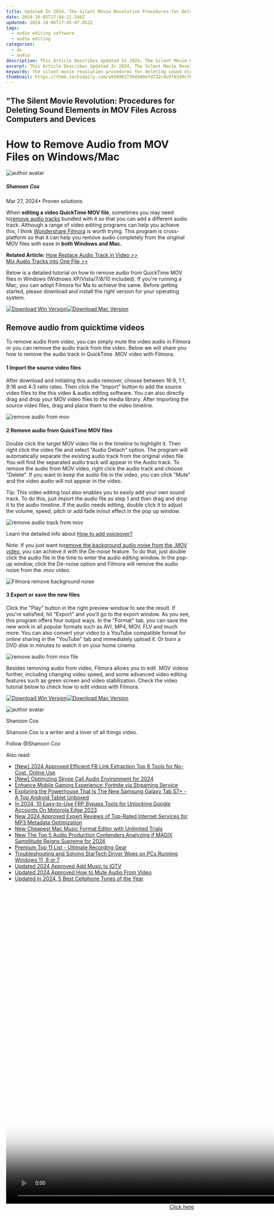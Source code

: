 ```yaml
---
title: Updated In 2024, The Silent Movie Revolution Procedures for Deleting Sound Elements in MOV Files Across Computers and Devices
date: 2024-10-05T17:04:21.546Z
updated: 2024-10-06T17:45:07.052Z
tags: 
  - audio editing software
  - audio editing
categories: 
  - ai
  - audio
description: This Article Describes Updated In 2024, The Silent Movie Revolution Procedures for Deleting Sound Elements in MOV Files Across Computers and Devices
excerpt: This Article Describes Updated In 2024, The Silent Movie Revolution Procedures for Deleting Sound Elements in MOV Files Across Computers and Devices
keywords: the silent movie revolution procedures for deleting sound elements in mov files across computers and devices,silent interludes harmonious sounds expert techniques for audio ducking in adobe premiere pro on a mac computer,pure sound practices eliminating unwanted elements from internet audios,streamlined silence for digital watchers removing background sound from video content on computers and websites,the clear sound solution eradicating noise from video playback across devices and browsers 2024 update,cutting down on clutter the 2024 approach to soundless video engagement for computer users and web surfers,the quintessential compilation 3 a online services for elevated sound in media
thumbnail: https://thmb.techidaily.com/a9309627364580efd732c4c8f6349cf67c0dc25ea886bdb64936441ab4225274.png
---
```


## "The Silent Movie Revolution: Procedures for Deleting Sound Elements in MOV Files Across Computers and Devices

# How to Remove Audio from MOV Files on Windows/Mac

![author avatar](https://images.wondershare.com/filmora/article-images/shannon-cox.jpg)

##### Shanoon Cox

 Mar 27, 2024• Proven solutions

 When **editing a video QuickTime MOV file**, sometimes you may need to[remove audio tracks](https://tools.techidaily.com/wondershare/filmora/download/) bundled with it so that you can add a different audio track. Although a range of video editing programs can help you achieve this, I think [Wondershare Filmora](https://tools.techidaily.com/wondershare/filmora/download/) is worth trying. This program is cross-platform so that it can help you remove audio completely from the original MOV files with ease in **both Windows and Mac.**

**Related Article:**
[How Replace Audio Track in Video >>](https://tools.techidaily.com/wondershare/filmora/download/)  
[Mix Audio Tracks into One File >>](https://tools.techidaily.com/wondershare/filmora/download/)

 Below is a detailed tutorial on how to remove audio from QuickTime MOV files in Windows (Widnows XP/Vista/7/8/10 included). If you're running a Mac, you can adopt Filmora for Ma to achieve the same. Before getting started, please download and install the right version for your operating system.

[![Download Win Version](https://images.wondershare.com/filmora/guide/download-btn-win.jpg)](https://tools.techidaily.com/wondershare/filmora/download/)[![Download Mac Version](https://images.wondershare.com/filmora/guide/download-btn-mac.jpg)](https://tools.techidaily.com/wondershare/filmora/download/)

## Remove audio from quicktime videos

 To remove audio from video, you can simply mute the video audio in Filmora or you can remove the audio track from the video. Below we will share you how to remove the audio track in QuickTime .MOV video with Filmora.

#### 1 Import the source video files

 After download and initiating this audio remover, choose between 16:9, 1:1, 9:16 and 4:3 ratio rates. Then click the "Import" button to add the source video files to the this video & audio editing software. You can also directly drag and drop your MOV video files to the media library. After importing the source video files, drag and place them to the video timeline.

![remove audio from mov](https://images.wondershare.com/filmora/article-images/video-editor-main-interface-1.jpg)

#### 2 Remove audio from QuickTime MOV files

 Double click the target MOV video file in the timeline to highlight it. Then right click the video file and select "Audio Detach" option. The program will automatically separate the existing audio track from the original video file. You will find the separated audio track will appear in the Audio track. To remove the audio from MOV video, right click the audio track and choose "Delete". If you want to keep the audio file in the video, you can click "Mute" and the video audio will not appear in the video.

 Tip: This video editing tool also enables you to easily add your own sound track. To do this, just import the audio file as step 1 and then drag and drop it to the audio timeline. If the audio needs editing, double click it to adjust the volume, speed, pitch or add fade in/out effect in the pop up window.

![remove audio track from mov](https://images.wondershare.com/filmora/article-images/detach-audio-from-mov.jpg)

 Learn the detailed info about [How to add voiceover?](https://tools.techidaily.com/wondershare/filmora/download/)

 Note: If you just want to[remove the background audio noise from the .MOV video](https://tools.techidaily.com/wondershare/filmora/download/), you can achieve it with the De-noise feature. To do that, just double click the audio file in the time to enter the audio editing window. In the pop-up window, click the De-noise option and Filmora will remove the audio noise from the .mov video.

![Filmora remove background noise ]( https://images.wondershare.com/filmora/article-images/remove-noise.JPG)

#### 3 Export or save the new files

 Click the "Play" button in the right preview window to see the result. If you're satisfied, hit "Export" and you'll go to the export window. As you see, this program offers four output ways. In the "Format" tab, you can save the new work in all popular formats such as AVI, MP4, MOV, FLV and much more. You can also convert your video to a YouTube compatible format for online sharing in the "YouTube" tab and immediately upload it. Or burn a DVD disk in minutes to watch it on your home cinema.

![remove audio from mov file](https://images.wondershare.com/filmora/article-images/output-format.jpg)

 Besides removing audio from video, Filmora allows you to edit .MOV videos further, including changing video speed, and some advanced video editing features such as green screen and video stabilization. Check the video tutorial below to check how to edit videos with Filmora.

[![Download Win Version](https://images.wondershare.com/filmora/guide/download-btn-win.jpg)](https://tools.techidaily.com/wondershare/filmora/download/)[![Download Mac Version](https://images.wondershare.com/filmora/guide/download-btn-mac.jpg)](https://tools.techidaily.com/wondershare/filmora/download/)

![author avatar](https://images.wondershare.com/filmora/article-images/shannon-cox.jpg)

Shanoon Cox

Shanoon Cox is a writer and a lover of all things video.

Follow @Shanoon Cox

<ins class="adsbygoogle"
      style="display:block"
      data-ad-client="ca-pub-7571918770474297"
      data-ad-slot="8358498916"
      data-ad-format="auto"
      data-full-width-responsive="true"></ins>

<span class="atpl-alsoreadstyle">Also read:</span>
<div><ul>
<li><a href="https://facebook-clips.techidaily.com/new-2024-approved-efficient-fb-link-extraction-top-8-tools-for-no-cost-online-use/"><u>[New] 2024 Approved Efficient FB Link Extraction Top 8 Tools for No-Cost, Online Use</u></a></li>
<li><a href="https://screen-activity-recording.techidaily.com/new-optimizing-skype-call-audio-environment-for-2024/"><u>[New] Optimizing Skype Call Audio Environment for 2024</u></a></li>
<li><a href="https://games-able.techidaily.com/enhance-mobile-gaming-experience-fortnite-via-streaming-service/"><u>Enhance Mobile Gaming Experience: Fortnite via Streaming Service</u></a></li>
<li><a href="https://buynow-info.techidaily.com/exploring-the-powerhouse-that-is-the-new-samsung-galaxy-tab-s7plus-a-top-android-tablet-unboxed/"><u>Exploring the Powerhouse That Is The New Samsung Galaxy Tab S7+ - A Top Android Tablet Unboxed</u></a></li>
<li><a href="https://easy-unlock-android.techidaily.com/in-2024-10-easy-to-use-frp-bypass-tools-for-unlocking-google-accounts-on-motorola-edge-2023-by-drfone-android/"><u>In 2024, 10 Easy-to-Use FRP Bypass Tools for Unlocking Google Accounts On Motorola Edge 2023</u></a></li>
<li><a href="https://voice-adjusting.techidaily.com/new-2024-approved-expert-reviews-of-top-rated-internet-services-for-mp3-metadata-optimization/"><u>New 2024 Approved Expert Reviews of Top-Rated Internet Services for MP3 Metadata Optimization</u></a></li>
<li><a href="https://voice-adjusting.techidaily.com/new-cheapest-mac-music-format-editor-with-unlimited-trials/"><u>New Cheapest Mac Music Format Editor with Unlimited Trials</u></a></li>
<li><a href="https://voice-adjusting.techidaily.com/new-the-top-5-audio-production-contenders-analyzing-if-magix-samplitude-reigns-supreme-for-2024/"><u>New The Top 5 Audio Production Contenders Analyzing if MAGIX Samplitude Reigns Supreme for 2024</u></a></li>
<li><a href="https://remote-screen-capture.techidaily.com/premium-top-11-list-ultimate-recording-gear/"><u>Premium Top 11 List - Ultimate Recording Gear</u></a></li>
<li><a href="https://win-dash.techidaily.com/troubleshooting-and-solving-startech-driver-woes-on-pcs-running-windows-11-8-or-7/"><u>Troubleshooting and Solving StarTech Driver Woes on PCs Running Windows 11, 8 or 7</u></a></li>
<li><a href="https://voice-adjusting.techidaily.com/updated-2024-approved-add-music-to-igtv/"><u>Updated 2024 Approved Add Music to IGTV</u></a></li>
<li><a href="https://voice-adjusting.techidaily.com/updated-2024-approved-how-to-mute-audio-from-video/"><u>Updated 2024 Approved How to Mute Audio From Video</u></a></li>
<li><a href="https://voice-adjusting.techidaily.com/updated-in-2024-5-best-cellphone-tunes-of-the-year/"><u>Updated In 2024, 5 Best Cellphone Tunes of the Year</u></a></li>
</ul></div>

<!-- affiliate ads begin -->
<span id="1495277">
					<video width="1536" height="864" style="cursor:pointer"
           poster="//a.impactradius-go.com/display-clicktoplayimage/1495277.png"
           onclick="if(!this.playClicked){this.play();this.setAttribute('controls',true);this.playClicked=true;}">
	   <source src="//a.impactradius-go.com/display-ad/17189-1495277">
	   <img src="//a.impactradius-go.com/display-clicktoplayimage/1495277.png" style="border: none; height: 100%; width: 100%; object-fit: contain">
	</video>
	<div style="width:960px;text-align:center"><a href="javascript:window.open(decodeURIComponent('https%3A%2F%2Ffunwhole.sjv.io%2Fc%2F5597632%2F1495277%2F17189'), '_blank');void(0);">Click here</a></div>
</span>
<img height="0" width="0" src="https://imp.pxf.io/i/5597632/1495277/17189" style="position:absolute;visibility:hidden;" border="0" />
<!-- affiliate ads end -->


